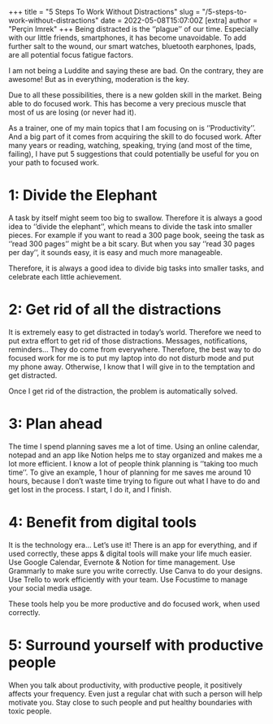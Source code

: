 +++
title = "5 Steps To Work Without Distractions"
slug = "/5-steps-to-work-without-distractions"
date = 2022-05-08T15:07:00Z
[extra]
author = "Perçin Imrek"
+++
Being distracted is the ‘’plague’’ of our time. Especially with our little friends, smartphones, it has become unavoidable. To add further salt to the wound, our smart watches, bluetooth earphones, Ipads, are all potential focus fatigue factors.

I am not being a Luddite and saying these are bad. On the contrary, they are awesome! But as in everything, moderation is the key.

Due to all these possibilities, there is a new golden skill in the market. Being able to do focused work. This has become a very precious muscle that most of us are losing (or never had it).

As a trainer, one of my main topics that I am focusing on is ‘’Productivity’’. And a big part of it comes from acquiring the skill to do focused work. After many years or reading, watching, speaking, trying (and most of the time, failing), I have put 5 suggestions that could potentially be useful for you on your path to focused work.


# 1: Divide the Elephant


A task by itself might seem too big to swallow. Therefore it is always a good idea to ‘’divide the elephant’’, which means to divide the task into smaller pieces. For example if you want to read a 300 page book, seeing the task as ‘’read 300 pages’’ might be a bit scary. But when you say ‘’read 30 pages per day’’, it sounds easy, it is easy and much more manageable.

Therefore, it is always a good idea to divide big tasks into smaller tasks, and celebrate each little achievement.


# 2: Get rid of all the distractions


It is extremely easy to get distracted in today’s world. Therefore we need to put extra effort to get rid of those distractions. Messages, notifications, reminders… They do come from everywhere. Therefore, the best way to do focused work for me is to put my laptop into do not disturb mode and put my phone away. Otherwise, I know that I will give in to the temptation and get distracted.

Once I get rid of the distraction, the problem is automatically solved.



# 3: Plan ahead

The time I spend planning saves me a lot of time. Using an online calendar, notepad and an app like Notion helps me to stay organized and makes me a lot more efficient. I know a lot of people think planning is ‘’taking too much time’’. To give an example, 1 hour of planning for me saves me around 10 hours, because I don’t waste time trying to figure out what I have to do and get lost in the process. I start, I do it, and I finish.


# 4: Benefit from digital tools

It is the technology era… Let’s use it! There is an app for everything, and if used correctly, these apps & digital tools will make your life much easier. Use Google Calendar, Evernote & Notion for time management. Use Grammarly to make sure you write correctly. Use Canva to do your designs. Use Trello to work efficiently with your team. Use Focustime to manage your social media usage.

These tools help you be more productive and do focused work, when used correctly. 


# 5: Surround yourself with productive people 

When you talk about productivity, with productive people, it positively affects your frequency. Even just a regular chat with such a person will help motivate you. Stay close to such people and put healthy boundaries with toxic people.

